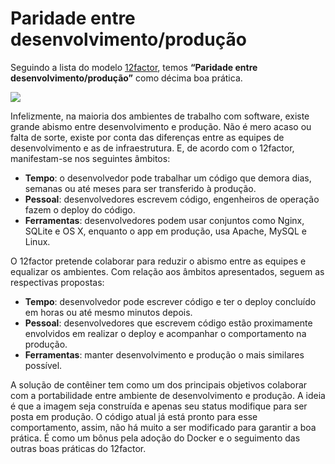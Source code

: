 # Paridade entre desenvolvimento/produção

Seguindo a lista do modelo [12factor](https://12factor.net/pt_br/), temos **“Paridade entre desenvolvimento/produção”** como décima boa prática.

![](images/paridade1.png)

Infelizmente, na maioria dos ambientes de trabalho com software, existe grande abismo entre desenvolvimento e produção. Não é mero acaso ou falta de sorte, existe por conta das diferenças entre as equipes de desenvolvimento e as de infraestrutura. E, de acordo com o 12factor, manifestam-se nos seguintes âmbitos:

 * **Tempo**: o desenvolvedor pode trabalhar um código que demora dias, semanas ou até meses para ser transferido à produção.
 * **Pessoal**: desenvolvedores escrevem código, engenheiros de operação fazem o deploy do código.
 * **Ferramentas**: desenvolvedores podem usar conjuntos como Nginx, SQLite e OS X, enquanto o app em produção, usa Apache, MySQL e Linux.

O 12factor pretende colaborar para reduzir o abismo entre as equipes e equalizar os ambientes. Com relação aos âmbitos apresentados, seguem as respectivas propostas:

 * **Tempo**: desenvolvedor pode escrever código e ter o deploy concluído em horas ou até mesmo minutos depois.
 * **Pessoal**: desenvolvedores que escrevem código estão proximamente envolvidos em realizar o deploy e acompanhar o comportamento na produção.
 * **Ferramentas**: manter desenvolvimento e produção o mais similares possível.

A solução de contêiner tem como um dos principais objetivos colaborar com a portabilidade entre ambiente de desenvolvimento e produção. A ideia é que a imagem seja construída e apenas seu status modifique para ser posta em produção. O código atual já está pronto para esse comportamento, assim, não há muito a ser modificado para garantir a boa prática. É como um bônus pela adoção do Docker e o seguimento das outras boas práticas do 12factor.
